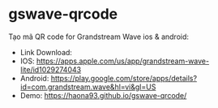 # gswave-qrcode
Tạo mã QR code for Grandstream Wave ios & android:
- Link Download:
- IOS: https://apps.apple.com/us/app/grandstream-wave-lite/id1029274043
- Android: https://play.google.com/store/apps/details?id=com.grandstream.wave&hl=vi&gl=US
- Demo:
https://haona93.github.io/gswave-qrcode/
